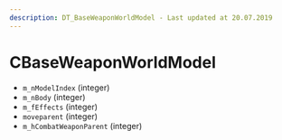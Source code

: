 ```yaml
---
description: DT_BaseWeaponWorldModel - Last updated at 20.07.2019
---
```


# CBaseWeaponWorldModel


* `m_nModelIndex` (integer)
* `m_nBody` (integer)
* `m_fEffects` (integer)
* `moveparent` (integer)
* `m_hCombatWeaponParent` (integer)